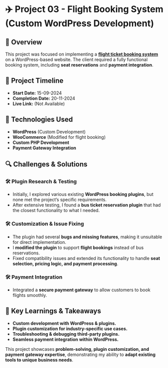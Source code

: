 # ✈️ Project 03 - Flight Booking System (Custom WordPress Development)

## 📌 Overview

This project was focused on implementing a [**flight ticket booking system**](https://wordpress.org/plugins/bus-ticket-booking-with-seat-reservation/) on a WordPress-based website. The client required a fully functional booking system, including **seat reservations** and **payment integration**.

## 📅 Project Timeline

- **Start Date:** 15-09-2024
- **Completion Date:** 20-11-2024
- **Live Link:** (Not Available)

## 🔹 Technologies Used

- **WordPress** (Custom Development)
- **WooCommerce** (Modified for flight booking)
- **Custom PHP Development**
- **Payment Gateway Integration**

## 🔍 Challenges & Solutions

### 🛠 Plugin Research & Testing

- Initially, I explored various existing **WordPress booking plugins**, but none met the project’s specific requirements.
- After extensive testing, I found a **bus ticket reservation plugin** that had the closest functionality to what I needed.
  
### 🛠 Customization & Issue Fixing

- The plugin had several **bugs and missing features**, making it unsuitable for direct implementation.
- I **modified the plugin** to support **flight bookings** instead of bus reservations.
- Fixed compatibility issues and extended its functionality to handle **seat selection, pricing logic, and payment processing**.

### 🛠 Payment Integration

- Integrated a **secure payment gateway** to allow customers to book flights smoothly.

## 🚀 Key Learnings & Takeaways

- **Custom development with WordPress & plugins.**
- **Plugin customization for industry-specific use cases.**
- **Troubleshooting & debugging third-party plugins.**
- **Seamless payment integration within WordPress.**

This project showcases **problem-solving, plugin customization, and payment gateway expertise**, demonstrating my ability to **adapt existing tools to unique business needs**.
